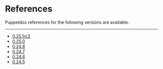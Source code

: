 References
==========

Puppetdoc references for the following versions are available.

* * *

* [0.25.1rc2](0.25.1rc2/)
* [0.25.0](0.25.0/)
* [0.24.8](0.24.8/)
* [0.24.7](0.24.7/)
* [0.24.6](0.24.6/)
* [0.24.5](0.24.5/)
